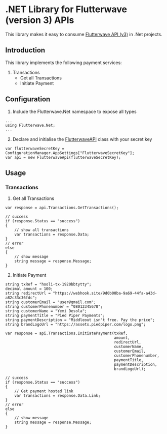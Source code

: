 # .NET Library for Flutterwave (version 3) APIs
This library makes it easy to consume [Flutterwave API (v3)](https://developer.flutterwave.com/reference#introduction-1) in .Net projects.

## Introduction
This library implements the following payment services:
1. Transactions
    * Get all Transactions
    * Initiate Payment
    
## Configuration
1. Include the Flutterwave.Net namespace to expose all types
```
...
using Flutterwave.Net;
...
```
2. Declare and initialise the [FlutterwaveAPI](src/flutterwave-dotnet/FlutterwaveApi.cs) class with your secret key
```
var flutterwaveSecretKey = ConfigurationManager.AppSettings["FlutterwaveSecretKey"];
var api = new FlutterwaveApi(flutterwaveSecretKey);
```

## Usage
### Transactions
1. Get all Transactions
```
var response = api.Transactions.GetTransactions();

// success
if (response.Status == "success")
{
    // show all transactions
    var transactions = response.Data;
}
// error
else
{
    // show message
    string message = response.Message;
}
```

2. Initiate Payment
```
string txRef = "hooli-tx-1920bbtytty";
decimal amount = 100;
string redirectUrl = "https://webhook.site/9d0b00ba-9a69-44fa-a43d-a82c33c36fdc";
string customerEmail = "user@gmail.com";
string customerPhonenumber = "08012345678";
string customerName = "Yemi Desola";
string paymentTitle = "Pied Piper Payments";
string paymentDescription = "Middleout isn't free. Pay the price";
string brandLogoUrl = "https://assets.piedpiper.com/logo.png";

var response = api.Transactions.InitiatePayment(txRef,
                                                amount,
                                                redirectUrl,
                                                customerName,
                                                customerEmail,
                                                customerPhonenumber,
                                                paymentTitle,
                                                paymentDescription,
                                                brandLogoUrl);

// success
if (response.Status == "success")
{
    // Get payment hosted link 
    var transactions = response.Data.Link;
}
// error
else
{
    // show message
    string message = response.Message;
}
```
